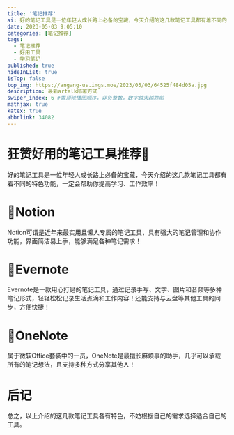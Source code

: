```yaml
---
title: '笔记推荐'
ai: 好的笔记工具是一位年轻人成长路上必备的宝藏，今天介绍的这几款笔记工具都有着不同的特色功能，一定会帮助你提高学习、工作效率！
date: 2023-05-03 9:05:10
categories: [笔记推荐]
tags: 
  - 笔记推荐
  - 好用工具 
  - 学习笔记
published: true
hideInList: true
isTop: false
top_img: https://angang-us.imgs.moe/2023/05/03/64525f484d05a.jpg
description: 最新artalk部署方式
swiper_index: 6 #置顶轮播图顺序，非负整数，数字越大越靠前
mathjax: true
katex: true
abbrlink: 34082
---
```

# 狂赞好用的笔记工具推荐💖
好的笔记工具是一位年轻人成长路上必备的宝藏，今天介绍的这几款笔记工具都有着不同的特色功能，一定会帮助你提高学习、工作效率！

# 🔹Notion
Notion可谓是近年来最实用且懒人专属的笔记工具，具有强大的笔记管理和协作功能，界面简洁易上手，能够满足各种笔记需求！

# 🔹Evernote
Evernote是一款用心打磨的笔记工具，通过记录手写、文字、图片和音频等多种笔记形式，轻轻松松记录生活点滴和工作内容！还能支持与云盘等其他工具的同步，方便快捷！

# 🔹OneNote
属于微软Office套装中的一员，OneNote是最擅长麻烦事的助手，几乎可以承载所有的笔记想法，且支持多种方式分享其他人！

# 后记
总之，以上介绍的这几款笔记工具各有特色，不妨根据自己的需求选择适合自己的工具。
